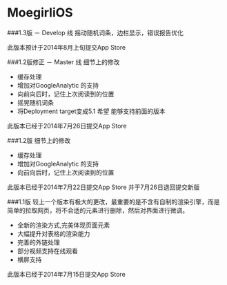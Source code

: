 MoegirliOS
==========

###1.3版 － Develop 线
摇动随机词条，边栏显示，错误报告优化

此版本预计于2014年8月上旬提交App Store

###1.2版修正 － Master 线 
细节上的修改
- 缓存处理
- 增加对GoogleAnalytic 的支持
- 向前向后时，记住上次阅读到的位置
- 摇晃随机词条
- 将Deployment target变成5.1 希望 能够支持前面的版本

此版本已经于2014年7月26日提交App Store

###1.2版 
细节上的修改
- 缓存处理
- 增加对GoogleAnalytic 的支持
- 向前向后时，记住上次阅读到的位置

此版本已经于2014年7月22日提交App Store
并于7月26日退回提交新版


###1.1版
较上一个版本有极大的更改，最重要的是不含有自制的渲染引擎，而是简单的拉取网页，将不合适的元素进行删除，然后对界面进行微调。
- 全新的渲染方式,完美体现页面元素
- 大幅提升对表格的渲染能力
- 完善的外链处理
- 部分视频支持在线观看
- 横屏支持 

此版本已经于2014年7月15日提交App Store
